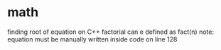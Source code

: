 # math
finding root of equation on C++
factorial can e defined as fact(n)
note: equation must be manually written inside code on line 128
